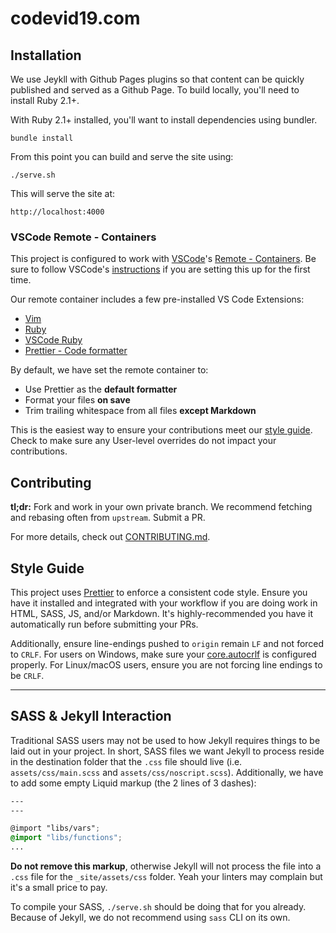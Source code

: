 # codevid19.com

## Installation

We use Jeykll with Github Pages plugins so that content can be quickly published and served as a Github Page. To build locally, you'll need to install Ruby 2.1+.

With Ruby 2.1+ installed, you'll want to install dependencies using bundler.

    bundle install

From this point you can build and serve the site using:

    ./serve.sh

This will serve the site at:

    http://localhost:4000

### VSCode Remote - Containers

This project is configured to work with [VSCode](https://code.visualstudio.com/)'s [Remote - Containers](https://code.visualstudio.com/docs/remote/containers). Be sure to follow VSCode's [instructions](https://code.visualstudio.com/docs/remote/containers#_installation) if you are setting this up for the first time.

Our remote container includes a few pre-installed VS Code Extensions:

- [Vim](https://marketplace.visualstudio.com/items?itemName=vscodevim.vim)
- [Ruby](https://marketplace.visualstudio.com/items?itemName=rebornix.Ruby)
- [VSCode Ruby](https://marketplace.visualstudio.com/items?itemName=wingrunr21.vscode-ruby)
- [Prettier - Code formatter](https://marketplace.visualstudio.com/items?itemName=esbenp.prettier-vscode)

By default, we have set the remote container to:

- Use Prettier as the **default formatter**
- Format your files **on save**
- Trim trailing whitespace from all files **except Markdown**

This is the easiest way to ensure your contributions meet our [style guide](#style-guide). Check to make sure any User-level overrides do not impact your contributions.

## Contributing

**tl;dr:** Fork and work in your own private branch. We recommend fetching and rebasing often from `upstream`. Submit a PR.

For more details, check out [CONTRIBUTING.md](CONTRIBUTING.md).

## Style Guide

This project uses [Prettier](https://prettier.io/) to enforce a consistent code style. Ensure you have it installed and integrated with your workflow if you are doing work in HTML, SASS, JS, and/or Markdown. It's highly-recommended you have it automatically run before submitting your PRs.

Additionally, ensure line-endings pushed to `origin` remain `LF` and not forced to `CRLF`. For users on Windows, make sure your [core.autocrlf](https://git-scm.com/book/en/v2/Customizing-Git-Git-Configuration#_code_core_autocrlf_code) is configured properly. For Linux/macOS users, ensure you are not forcing line endings to be `CRLF`.

---

## SASS & Jekyll Interaction

Traditional SASS users may not be used to how Jekyll requires things to be laid out in your project. In short, SASS files we want Jekyll to process reside in the destination folder that the `.css` file should live (i.e. `assets/css/main.scss` and `assets/css/noscript.scss`). Additionally, we have to add some empty Liquid markup (the 2 lines of 3 dashes):

```scss
---
---

@import "libs/vars";
@import "libs/functions";
...
```

**Do not remove this markup**, otherwise Jekyll will not process the file into a `.css` file for the `_site/assets/css` folder. Yeah your linters may complain but it's a small price to pay.

To compile your SASS, `./serve.sh` should be doing that for you already. Because of Jekyll, we do not recommend using `sass` CLI on its own.
